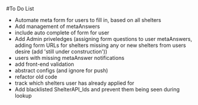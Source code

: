 #To Do List
- Automate meta form for users to fill in, based on all shelters
- Add management of metaAnswers
- include auto complete of form for user
- Add Admin priveledges (assigning form questions to user metaAnswers, adding form URLs for shelters missing any or new shelters from users desire (add 'still under construction')) 
- users with missing metaAnswer notifications
- add front-end validation
- abstract configs (and ignore for push)
- refactor old code
- track which shelters user has already applied for
- Add blacklisted ShelterAPI_Ids and prevent them being seen during lookup
